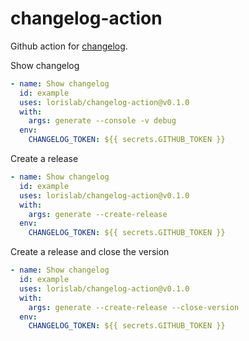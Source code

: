 # changelog-action

Github action for [changelog](https://github.com/lorislab/changelog).

Show changelog
```yaml
- name: Show changelog
  id: example
  uses: lorislab/changelog-action@v0.1.0
  with:
    args: generate --console -v debug
  env:
    CHANGELOG_TOKEN: ${{ secrets.GITHUB_TOKEN }}
```

Create a release
```yaml
- name: Show changelog
  id: example
  uses: lorislab/changelog-action@v0.1.0
  with:
    args: generate --create-release
  env:
    CHANGELOG_TOKEN: ${{ secrets.GITHUB_TOKEN }}
```

Create a release and close the version
```yaml
- name: Show changelog
  id: example
  uses: lorislab/changelog-action@v0.1.0
  with:
    args: generate --create-release --close-version
  env:
    CHANGELOG_TOKEN: ${{ secrets.GITHUB_TOKEN }}
```
